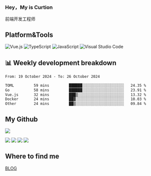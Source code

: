 ### Hey，My is Curtion
前端开发工程师
## Platform&Tools

![Vue.js](https://img.shields.io/badge/-Vue.js-4FC08D?style=flat-square&logo=Vue.js&logoColor=white)
![TypeScript](https://img.shields.io/badge/-TypeScript-007ACC?style=flat-square&logo=typescript&logoColor=white)
![JavaScript](https://img.shields.io/badge/-JavaScript-F7DF1E?style=flat-square&logo=javascript&logoColor=black)
![Visual Studio Code](https://img.shields.io/badge/-VSCode-007ACC?style=flat-square&logo=Visual-Studio-Code&logoColor=white)

## 📊 Weekly development breakdown

<!--START_SECTION:waka-->

```txt
From: 19 October 2024 - To: 26 October 2024

TOML         59 mins         ██████░░░░░░░░░░░░░░░░░░░   24.35 %
Go           58 mins         ██████░░░░░░░░░░░░░░░░░░░   23.91 %
Vue.js       32 mins         ███▒░░░░░░░░░░░░░░░░░░░░░   13.32 %
Docker       24 mins         ██▓░░░░░░░░░░░░░░░░░░░░░░   10.03 %
Other        24 mins         ██▒░░░░░░░░░░░░░░░░░░░░░░   09.84 %
```

<!--END_SECTION:waka-->

## My Github

![](http://github-profile-summary-cards.vercel.app/api/cards/profile-details?username=curtion&theme=nord_bright)

![](http://github-profile-summary-cards.vercel.app/api/cards/stats?username=curtion&theme=nord_bright)
![](http://github-profile-summary-cards.vercel.app/api/cards/productive-time?username=curtion&theme=nord_bright&utcOffset=8)
![](http://github-profile-summary-cards.vercel.app/api/cards/repos-per-language?username=curtion&theme=nord_bright)
![](http://github-profile-summary-cards.vercel.app/api/cards/most-commit-language?username=curtion&theme=nord_bright)

## Where to find me

[BLOG](https://blog.3gxk.net)
